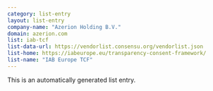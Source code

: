 ```yaml
---
category: list-entry
layout: list-entry
company-name: "Azerion Holding B.V."
domain: azerion.com
list: iab-tcf
list-data-url: https://vendorlist.consensu.org/vendorlist.json
list-home: https://iabeurope.eu/transparency-consent-framework/
list-name: "IAB Europe TCF"
---
```


This is an automatically generated list entry.
